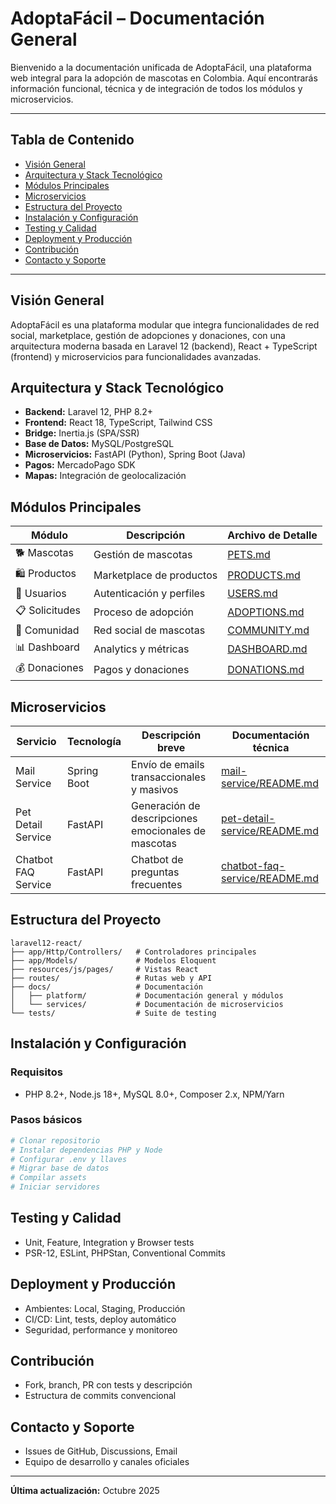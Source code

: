 # AdoptaFácil – Documentación General

Bienvenido a la documentación unificada de AdoptaFácil, una plataforma web integral para la adopción de mascotas en Colombia. Aquí encontrarás información funcional, técnica y de integración de todos los módulos y microservicios.

---

## Tabla de Contenido

- [Visión General](#visión-general)
- [Arquitectura y Stack Tecnológico](#arquitectura-y-stack-tecnológico)
- [Módulos Principales](#módulos-principales)
- [Microservicios](#microservicios)
- [Estructura del Proyecto](#estructura-del-proyecto)
- [Instalación y Configuración](#instalación-y-configuración)
- [Testing y Calidad](#testing-y-calidad)
- [Deployment y Producción](#deployment-y-producción)
- [Contribución](#contribución)
- [Contacto y Soporte](#contacto-y-soporte)

---

## Visión General

AdoptaFácil es una plataforma modular que integra funcionalidades de red social, marketplace, gestión de adopciones y donaciones, con una arquitectura moderna basada en Laravel 12 (backend), React + TypeScript (frontend) y microservicios para funcionalidades avanzadas.

## Arquitectura y Stack Tecnológico

- **Backend:** Laravel 12, PHP 8.2+
- **Frontend:** React 18, TypeScript, Tailwind CSS
- **Bridge:** Inertia.js (SPA/SSR)
- **Base de Datos:** MySQL/PostgreSQL
- **Microservicios:** FastAPI (Python), Spring Boot (Java)
- **Pagos:** MercadoPago SDK
- **Mapas:** Integración de geolocalización

## Módulos Principales

| Módulo         | Descripción                  | Archivo de Detalle                  |
| -------------- | --------------------------- | ----------------------------------- |
| 🐕 Mascotas    | Gestión de mascotas          | [PETS.md](../modules/MODULO_MASCOTAS.md) |
| 🛍️ Productos   | Marketplace de productos     | [PRODUCTS.md](../modules/MODULO_PRODUCTOS.md) |
| 👥 Usuarios    | Autenticación y perfiles     | [USERS.md](../modules/MODULO_USUARIOS.md) |
| 📋 Solicitudes | Proceso de adopción          | [ADOPTIONS.md](../modules/MODULO_SOLICITUDES.md) |
| 💬 Comunidad   | Red social de mascotas       | [COMMUNITY.md](../modules/MODULO_COMUNIDAD.md) |
| 📊 Dashboard   | Analytics y métricas         | [DASHBOARD.md](../modules/MODULO_DASHBOARD.md) |
| 💰 Donaciones  | Pagos y donaciones           | [DONATIONS.md](../modules/MODULO_DONACIONES.md) |

## Microservicios

| Servicio                | Tecnología   | Descripción breve                                 | Documentación técnica                  |
|------------------------ |-------------|--------------------------------------------------|----------------------------------------|
| Mail Service            | Spring Boot | Envío de emails transaccionales y masivos         | [mail-service/README.md](../services/mail-service/README.md) |
| Pet Detail Service      | FastAPI     | Generación de descripciones emocionales de mascotas| [pet-detail-service/README.md](../services/pet-detail-service/README.md) |
| Chatbot FAQ Service     | FastAPI     | Chatbot de preguntas frecuentes                   | [chatbot-faq-service/README.md](../services/chatbot-faq-service/README.md) |

## Estructura del Proyecto

```text
laravel12-react/
├── app/Http/Controllers/   # Controladores principales
├── app/Models/             # Modelos Eloquent
├── resources/js/pages/     # Vistas React
├── routes/                 # Rutas web y API
├── docs/                   # Documentación
│   ├── platform/           # Documentación general y módulos
│   └── services/           # Documentación de microservicios
└── tests/                  # Suite de testing
```

## Instalación y Configuración

### Requisitos
- PHP 8.2+, Node.js 18+, MySQL 8.0+, Composer 2.x, NPM/Yarn

### Pasos básicos
```bash
# Clonar repositorio
# Instalar dependencias PHP y Node
# Configurar .env y llaves
# Migrar base de datos
# Compilar assets
# Iniciar servidores
```

## Testing y Calidad
- Unit, Feature, Integration y Browser tests
- PSR-12, ESLint, PHPStan, Conventional Commits

## Deployment y Producción
- Ambientes: Local, Staging, Producción
- CI/CD: Lint, tests, deploy automático
- Seguridad, performance y monitoreo

## Contribución
- Fork, branch, PR con tests y descripción
- Estructura de commits convencional

## Contacto y Soporte
- Issues de GitHub, Discussions, Email
- Equipo de desarrollo y canales oficiales

---

**Última actualización:** Octubre 2025
